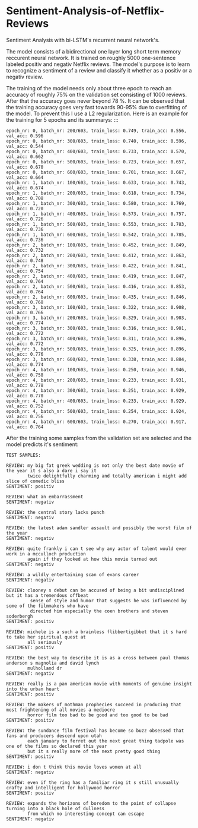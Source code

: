 # Sentiment-Analysis-of-Netflix-Reviews
Sentiment Analysis with bi-LSTM's recurrent neural network's.


The model consists of a bidirectional one layer long short term memory reccurent neural network. It is trained on roughly 5000 one-sentence labeled positiv and negativ Netflix reviews. The model's purpose is to learn to recognize a sentiment of a review and classify it whether as a positiv or a negativ review. 

The training of the model needs only about three epoch to reach an accuracy of roughly 75% on the validation set consisting of 1000 reviews. After that the accuracy goes never beyond 78 %. It can be observed that the training accuracy goes very fast towards 90-95% due to overfitting of the model. To prevent this I use a L2 regularization.
Here is an example for the training for 5 epochs and its summarys: :::

    epoch_nr: 0, batch_nr: 200/603, train_loss: 0.749, train_acc: 0.556, val_acc: 0.596 
    epoch_nr: 0, batch_nr: 300/603, train_loss: 0.740, train_acc: 0.596, val_acc: 0.544 
    epoch_nr: 0, batch_nr: 400/603, train_loss: 0.733, train_acc: 0.570, val_acc: 0.662 
    epoch_nr: 0, batch_nr: 500/603, train_loss: 0.723, train_acc: 0.657, val_acc: 0.670 
    epoch_nr: 0, batch_nr: 600/603, train_loss: 0.701, train_acc: 0.667, val_acc: 0.664 
    epoch_nr: 1, batch_nr: 100/603, train_loss: 0.633, train_acc: 0.743, val_acc: 0.674 
    epoch_nr: 1, batch_nr: 200/603, train_loss: 0.618, train_acc: 0.734, val_acc: 0.708 
    epoch_nr: 1, batch_nr: 300/603, train_loss: 0.580, train_acc: 0.769, val_acc: 0.720 
    epoch_nr: 1, batch_nr: 400/603, train_loss: 0.573, train_acc: 0.757, val_acc: 0.726 
    epoch_nr: 1, batch_nr: 500/603, train_loss: 0.553, train_acc: 0.783, val_acc: 0.736 
    epoch_nr: 1, batch_nr: 600/603, train_loss: 0.542, train_acc: 0.785, val_acc: 0.736 
    epoch_nr: 2, batch_nr: 100/603, train_loss: 0.452, train_acc: 0.849, val_acc: 0.732 
    epoch_nr: 2, batch_nr: 200/603, train_loss: 0.412, train_acc: 0.863, val_acc: 0.748 
    epoch_nr: 2, batch_nr: 300/603, train_loss: 0.422, train_acc: 0.841, val_acc: 0.754 
    epoch_nr: 2, batch_nr: 400/603, train_loss: 0.419, train_acc: 0.847, val_acc: 0.764 
    epoch_nr: 2, batch_nr: 500/603, train_loss: 0.416, train_acc: 0.853, val_acc: 0.764 
    epoch_nr: 2, batch_nr: 600/603, train_loss: 0.435, train_acc: 0.846, val_acc: 0.768 
    epoch_nr: 3, batch_nr: 100/603, train_loss: 0.322, train_acc: 0.908, val_acc: 0.766 
    epoch_nr: 3, batch_nr: 200/603, train_loss: 0.329, train_acc: 0.903, val_acc: 0.774 
    epoch_nr: 3, batch_nr: 300/603, train_loss: 0.316, train_acc: 0.901, val_acc: 0.772 
    epoch_nr: 3, batch_nr: 400/603, train_loss: 0.311, train_acc: 0.896, val_acc: 0.772 
    epoch_nr: 3, batch_nr: 500/603, train_loss: 0.325, train_acc: 0.896, val_acc: 0.776 
    epoch_nr: 3, batch_nr: 600/603, train_loss: 0.338, train_acc: 0.884, val_acc: 0.774 
    epoch_nr: 4, batch_nr: 100/603, train_loss: 0.250, train_acc: 0.946, val_acc: 0.758 
    epoch_nr: 4, batch_nr: 200/603, train_loss: 0.233, train_acc: 0.931, val_acc: 0.778 
    epoch_nr: 4, batch_nr: 300/603, train_loss: 0.251, train_acc: 0.929, val_acc: 0.770 
    epoch_nr: 4, batch_nr: 400/603, train_loss: 0.233, train_acc: 0.929, val_acc: 0.752 
    epoch_nr: 4, batch_nr: 500/603, train_loss: 0.254, train_acc: 0.924, val_acc: 0.756 
    epoch_nr: 4, batch_nr: 600/603, train_loss: 0.270, train_acc: 0.917, val_acc: 0.764 


After the training some samples from the validation set are selected and the model predicts it's sentiment:

    TEST SAMPLES: 

    REVIEW: my big fat greek wedding is not only the best date movie of the year it s also a dare i say it 
            twice delightfully charming and totally american i might add slice of comedic bliss              
    SENTIMENT: positiv 

    REVIEW: what an embarrassment                                               
    SENTIMENT: negativ 

    REVIEW: the central story lacks punch                                             
    SENTIMENT: negativ 

    REVIEW: the latest adam sandler assault and possibly the worst film of the year                                     
    SENTIMENT: negativ 

    REVIEW: quite frankly i can t see why any actor of talent would ever work in a mcculloch production 
            again if they looked at how this movie turned out                      
    SENTIMENT: negativ 

    REVIEW: a wildly entertaining scan of evans career                                           
    SENTIMENT: negativ 

    REVIEW: clooney s debut can be accused of being a bit undisciplined but it has a tremendous offbeat 
             sense of style and humor that suggests he was influenced by some of the filmmakers who have
             directed him especially the coen brothers and steven soderbergh      
    SENTIMENT: positiv 

    REVIEW: michele is a such a brainless flibbertigibbet that it s hard to take her spiritual quest at 
            all seriously                       
    SENTIMENT: positiv 

    REVIEW: the best way to describe it is as a cross between paul thomas anderson s magnolia and david lynch  
            mulholland dr               
    SENTIMENT: negativ 

    REVIEW: really is a pan american movie with moments of genuine insight into the urban heart                                   
    SENTIMENT: positiv 

    REVIEW: the makers of mothman prophecies succeed in producing that most frightening of all movies a mediocre
            horror film too bad to be good and too good to be bad                     
    SENTIMENT: positiv 

    REVIEW: the sundance film festival has become so buzz obsessed that fans and producers descend upon utah 
            each january to ferret out the next great thing tadpole was one of the films so declared this year
            but it s really more of the next pretty good thing    
    SENTIMENT: positiv 

    REVIEW: i don t think this movie loves women at all                                        
    SENTIMENT: negativ 

    REVIEW: even if the ring has a familiar ring it s still unusually crafty and intelligent for hollywood horror   
    SENTIMENT: positiv 

    REVIEW: expands the horizons of boredom to the point of collapse turning into a black hole of dullness 
            from which no interesting concept can escape                          
    SENTIMENT: negativ 

